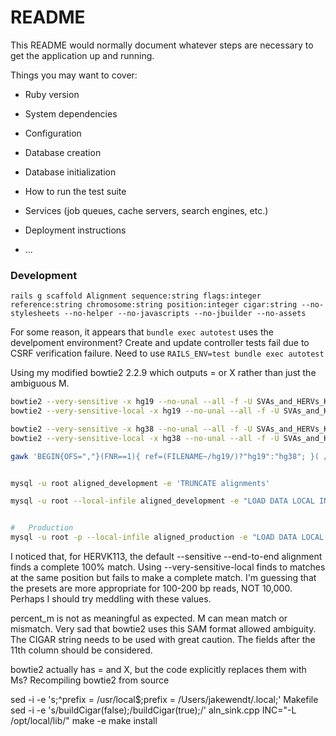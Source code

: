 # README

This README would normally document whatever steps are necessary to get the
application up and running.

Things you may want to cover:

* Ruby version

* System dependencies

* Configuration

* Database creation

* Database initialization

* How to run the test suite

* Services (job queues, cache servers, search engines, etc.)

* Deployment instructions

* ...




### Development

```
rails g scaffold Alignment sequence:string flags:integer reference:string chromosome:string position:integer cigar:string --no-stylesheets --no-helper --no-javascripts --no-jbuilder --no-assets
```


For some reason, it appears that `bundle exec autotest` uses the develpoment environment? Create and update controller tests fail due to CSRF verification failure. Need to use `RAILS_ENV=test bundle exec autotest`



Using my modified bowtie2 2.2.9 which outputs = or X rather than just the ambiguous M.

```BASH
bowtie2 --very-sensitive -x hg19 --no-unal --all -f -U SVAs_and_HERVs_KWHE.fasta -S SVAs_and_HERVs_KWHE.hg19.vs.sam
bowtie2 --very-sensitive-local -x hg19 --no-unal --all -f -U SVAs_and_HERVs_KWHE.fasta -S SVAs_and_HERVs_KWHE.hg19.vsl.sam

bowtie2 --very-sensitive -x hg38 --no-unal --all -f -U SVAs_and_HERVs_KWHE.fasta -S SVAs_and_HERVs_KWHE.hg38.vs.sam
bowtie2 --very-sensitive-local -x hg38 --no-unal --all -f -U SVAs_and_HERVs_KWHE.fasta -S SVAs_and_HERVs_KWHE.hg38.vsl.sam

gawk 'BEGIN{OFS=","}(FNR==1){ ref=(FILENAME~/hg19/)?"hg19":"hg38"; }( /^@/ ){ next; }{ split($6,a,/[[:alpha:]=]/,s); eq=l=0; for(i=1;i<=length(s);i++){ l+=a[i]; if( s[i] == "=" ) eq+=a[i]; } percent_eq=100.0*eq/l; reverse=and($2,16)==16; ed=""; for(i=12;i<=NF;i++){ split($i,a,":"); if( a[1]=="NM" ) ed=a[3]; } percent_ed=100.0*ed/l; print $1,$2,reverse,ref,$3,$4,$6,eq,l,percent_eq,ed,percent_ed;}' SVAs_and_HERVs_KWHE.hg*.vs*.sam > alignments.csv


mysql -u root aligned_development -e 'TRUNCATE alignments'

mysql -u root --local-infile aligned_development -e "LOAD DATA LOCAL INFILE 'alignments.csv' INTO TABLE alignments FIELDS TERMINATED BY ',' LINES TERMINATED BY '\n' (sequence,flags,reverse,reference,chromosome,position,cigar,length_eq,length_all,percent_eq,edit_distance,percent_ed)"


#	Production
mysql -u root -p --local-infile aligned_production -e "LOAD DATA LOCAL INFILE 'alignments.csv' INTO TABLE alignments FIELDS TERMINATED BY ',' LINES TERMINATED BY '\n' (sequence,flags,reverse,reference,chromosome,position,cigar,length_eq,length_all,percent_eq,edit_distance,percent_ed)"
```



I noticed that, for HERVK113, the default --sensitive --end-to-end alignment finds a complete 100% match.
Using --very-sensitive-local finds to matches at the same position but fails to make a complete match.
I'm guessing that the presets are more appropriate for 100-200 bp reads, NOT 10,000.
Perhaps I should try meddling with these values.




percent_m is not as meaningful as expected. M can mean match or mismatch. Very sad that bowtie2 uses this SAM format allowed ambiguity. The CIGAR string needs to be used with great caution. The fields after the 11th column should be considered.


bowtie2 actually has = and X, but the code explicitly replaces them with Ms?
Recompiling bowtie2 from source

sed -i -e 's;^prefix = /usr/local$;prefix = /Users/jakewendt/.local;' Makefile
sed -i -e 's/buildCigar(false);/buildCigar(true);/' aln_sink.cpp
INC="-L /opt/local/lib/" make -e
make install


